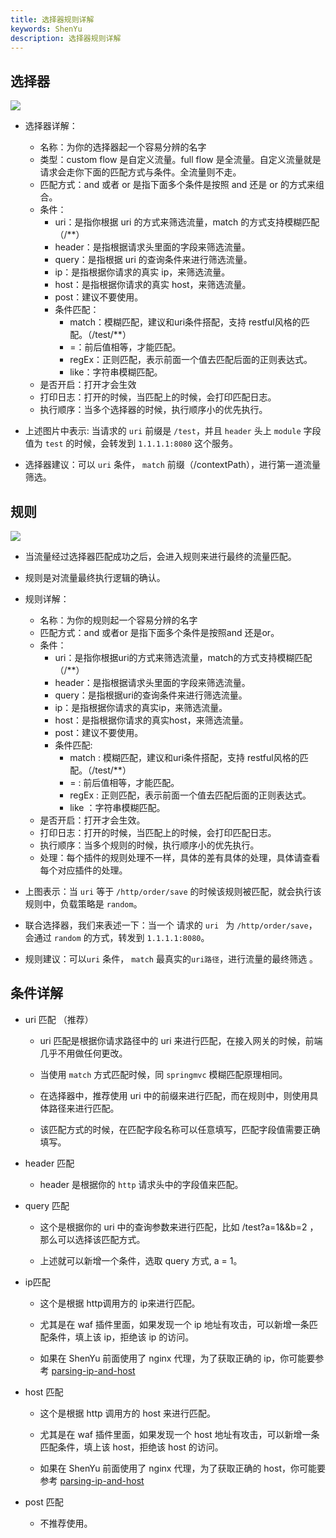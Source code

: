 ```yaml
---
title: 选择器规则详解
keywords: ShenYu
description: 选择器规则详解
---
```



## 选择器

![](https://yu199195.github.io/images/soul/selector.png)

 * 选择器详解：

     * 名称：为你的选择器起一个容易分辨的名字
     * 类型：custom flow 是自定义流量。full flow 是全流量。自定义流量就是请求会走你下面的匹配方式与条件。全流量则不走。
     * 匹配方式：and 或者 or 是指下面多个条件是按照 and 还是 or 的方式来组合。
     * 条件：
        * uri：是指你根据 uri 的方式来筛选流量，match 的方式支持模糊匹配（/**）
        * header：是指根据请求头里面的字段来筛选流量。
        * query：是指根据 uri 的查询条件来进行筛选流量。
        * ip：是指根据你请求的真实 ip，来筛选流量。
        * host：是指根据你请求的真实 host，来筛选流量。
        * post：建议不要使用。
        * 条件匹配：
           * match：模糊匹配，建议和uri条件搭配，支持 restful风格的匹配。（/test/**）
           * =：前后值相等，才能匹配。
           * regEx：正则匹配，表示前面一个值去匹配后面的正则表达式。
           * like：字符串模糊匹配。
     * 是否开启：打开才会生效
     * 打印日志：打开的时候，当匹配上的时候，会打印匹配日志。
     * 执行顺序：当多个选择器的时候，执行顺序小的优先执行。

 * 上述图片中表示: 当请求的 `uri` 前缀是 `/test`，并且 `header` 头上 `module` 字段值为 `test` 的时候，会转发到 `1.1.1.1:8080` 这个服务。

 * 选择器建议：可以 `uri` 条件， `match` 前缀（/contextPath），进行第一道流量筛选。

## 规则
 ![](https://yu199195.github.io/images/soul/rule.png)

 * 当流量经过选择器匹配成功之后，会进入规则来进行最终的流量匹配。

 * 规则是对流量最终执行逻辑的确认。

 * 规则详解：
     * 名称：为你的规则起一个容易分辨的名字
     * 匹配方式：and 或者or 是指下面多个条件是按照and 还是or。
     * 条件：
         * uri：是指你根据uri的方式来筛选流量，match的方式支持模糊匹配（/**）
         * header：是指根据请求头里面的字段来筛选流量。
         * query：是指根据uri的查询条件来进行筛选流量。
         * ip：是指根据你请求的真实ip，来筛选流量。
         * host：是指根据你请求的真实host，来筛选流量。
         * post：建议不要使用。
         * 条件匹配:
            * match : 模糊匹配，建议和uri条件搭配，支持 restful风格的匹配。（/test/**）
            * = : 前后值相等，才能匹配。
            * regEx : 正则匹配，表示前面一个值去匹配后面的正则表达式。
            * like ：字符串模糊匹配。
     * 是否开启：打开才会生效。
     * 打印日志：打开的时候，当匹配上的时候，会打印匹配日志。
     * 执行顺序：当多个规则的时候，执行顺序小的优先执行。
     * 处理：每个插件的规则处理不一样，具体的差有具体的处理，具体请查看每个对应插件的处理。

* 上图表示：当 `uri` 等于  `/http/order/save` 的时候该规则被匹配，就会执行该规则中，负载策略是 `random`。

* 联合选择器，我们来表述一下：当一个 请求的 `uri ` 为 `/http/order/save`，会通过 `random` 的方式，转发到 `1.1.1.1:8080`。

*  规则建议：可以`uri` 条件， `match` 最真实的`uri路径`，进行流量的最终筛选 。


## 条件详解

* uri 匹配 （推荐）

  * uri 匹配是根据你请求路径中的 uri 来进行匹配，在接入网关的时候，前端几乎不用做任何更改。

  * 当使用 `match` 方式匹配时候，同 `springmvc` 模糊匹配原理相同。

  * 在选择器中，推荐使用 uri 中的前缀来进行匹配，而在规则中，则使用具体路径来进行匹配。

  * 该匹配方式的时候，在匹配字段名称可以任意填写，匹配字段值需要正确填写。

* header 匹配

   * header 是根据你的 `http` 请求头中的字段值来匹配。

*  query 匹配

   * 这个是根据你的 uri 中的查询参数来进行匹配，比如 /test?a=1&&b=2 ，那么可以选择该匹配方式。

   * 上述就可以新增一个条件，选取 query 方式, a = 1。

*  ip匹配

    * 这个是根据 http调用方的 ip来进行匹配。

    * 尤其是在 waf 插件里面，如果发现一个 ip 地址有攻击，可以新增一条匹配条件，填上该 ip，拒绝该 ip 的访问。

    * 如果在 ShenYu 前面使用了 nginx 代理，为了获取正确的 ip，你可能要参考 [parsing-ip-and-host](../custom-parsing-ip-and-host)

* host 匹配

  * 这个是根据 http 调用方的 host 来进行匹配。

  * 尤其是在 waf 插件里面，如果发现一个 host 地址有攻击，可以新增一条匹配条件，填上该 host，拒绝该 host 的访问。

  * 如果在 ShenYu 前面使用了 nginx 代理，为了获取正确的 host，你可能要参考 [parsing-ip-and-host](../custom-parsing-ip-and-host)

*  post 匹配

    * 不推荐使用。


